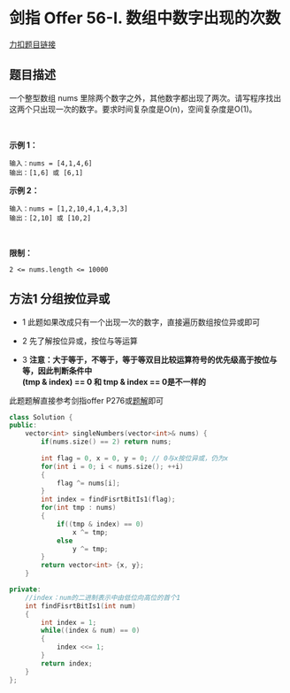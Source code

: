 <p id="数组中数字出现的次数"></p>

# 剑指 Offer 56-I. 数组中数字出现的次数

[力扣题目链接](https://leetcode-cn.com/problems/shu-zu-zhong-shu-zi-chu-xian-de-ci-shu-lcof/)                   


## 题目描述  


一个整型数组 nums 里除两个数字之外，其他数字都出现了两次。请写程序找出这两个只出现一次的数字。要求时间复杂度是O(n)，空间复杂度是O(1)。  

 

**示例 1：**

    输入：nums = [4,1,4,6]
    输出：[1,6] 或 [6,1]

**示例 2：**

    输入：nums = [1,2,10,4,1,4,3,3]
    输出：[2,10] 或 [10,2]
 

**限制：**

    2 <= nums.length <= 10000


## 方法1 分组按位异或  

* 1 此题如果改成只有一个出现一次的数字，直接遍历数组按位异或即可

* 2 先了解按位异或，按位与等运算  

* 3 **注意：大于等于，不等于，等于等双目比较运算符号的优先级高于按位与等，因此判断条件中**   
**(tmp & index) == 0 和 tmp & index == 0是不一样的**


此题题解直接参考剑指offer P276或[题解](https://leetcode-cn.com/problems/shu-zu-zhong-shu-zi-chu-xian-de-ci-shu-lcof/)即可  

```cpp
class Solution {
public:
    vector<int> singleNumbers(vector<int>& nums) {
        if(nums.size() == 2) return nums;
         
        int flag = 0, x = 0, y = 0; // 0与x按位异或，仍为x
        for(int i = 0; i < nums.size(); ++i)
        {
            flag ^= nums[i];
        }
        int index = findFisrtBitIs1(flag);
        for(int tmp : nums)
        {
            if((tmp & index) == 0)
                x ^= tmp;
            else
                y ^= tmp;
        }
        return vector<int> {x, y};
    }

private:
    //index：num的二进制表示中由低位向高位的首个1
    int findFisrtBitIs1(int num)
    {
        int index = 1;
        while((index & num) == 0)
        {
            index <<= 1;
        }
        return index;
    }
};
```